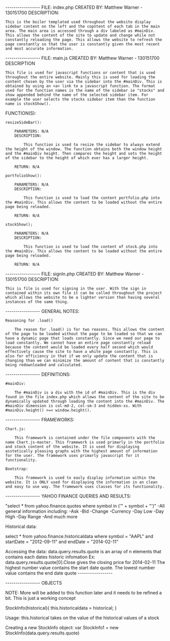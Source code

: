 *-----------------*
FILE: index.php
CREATED BY: Matthew Warner - 130151700
DESCRIPTION:
	
	This is the boiler templated used throughout the website display sidebar content on the left and the copntent of each tab in the main area. The main area is accessed through a div labeled as #mainDiv. This allows the content of the site to update and change while not constantly reloading the page. This allows the website to refresh the page constantly so that the user is constantly given the most recent and most accurate information.

*-----------------*
FILE: main.js
CREATED BY: Matthew Warner - 130151700
DESCRIPTION

	This file is used for javascript functions or content that is used throughout the entire website. Mainly this is used for loading the content chosen by the user via the sidebar into the #mainDiv. This is obtained by using an <a> link to a javascript function. The format used for the function names is the name of the sidebar ie "stocks" and show appended behind the name of the selected sidebar item. For example the user selects the stocks sidebar item than the function name is stockShow().

FUNCTION(S):

	resizeSideBar():

		PARAMETERS: N/A
		DESCRIPTION:

			This function is used to resize the sidebar to always extend the height of the window. The function obtains both the window height and the #mainDiv height. Then compares the height and sets the height of the sidebar to the height of which ever has a larger height.

		RETURN: N/A

	portfolioShow():

		PARAMETERS: N/A
		DESCRIPTION:

			This function is used to load the content portfolio.php into the #mainDiv. This allows the content to be loaded without the entire page being reloaded.

		RETURN: N/A

	stockShow();

		PARAMETERS: N/A
		DESCRIPTION:

			This function is used to load the content of stock.php into the #mainDiv. This allows the content to be loaded without the entire page being reloaded.

		RETURN: N/A

*-----------------*
FILE: signIn.php
CREATED BY: Matthew Warner - 130151700
DESCRIPTION:
	
	This is file is used for signing in the user. With the sign in contained within its own file it can be called throughout the project which allows the website to be a lighter version than having several instances of the same thing.

*-----------------*
GENERAL NOTES:

	Reasoning for .load()

		The reason for .load() is for two reasons. This allows the content of the page to be loaded without the page to be loaded so that we can have a dynamic page that loads constantly. Since we need our page to load constantly. We cannot have an entire page constantly reload because the content would be loaded every half second which would effectively cause the site to have a white page constantly. This is also for efficiency in that if we only update the content that is changing than we can minimize the amount of content that is constantly being redownloaded and calculated.

*-----------------*
DEFINITIONS:

	#mainDiv:

		The #mainDiv is a div with the id of #mainDiv. This is the div found in the file index.php which allows the content of the site to be dynamically updated through loading the content into the #mainDiv. The #mainDiv dimension is col-md-2, col-sm-3 and hidden-xs. With #mainDiv.height() >=< window.height().

*-----------------*
FRAMEWORKS:

	Chart.js:

		This framework is contained under the file components with the name Chart.js-master. This framework is used primarly in the portfolio and stock content of the website. It is used for displaying asstetically pleasing graphs with the highest amount of information for the user. The framework uses primarly javascript for it functionality.

	Bootstrap:

		This framework is used to easly display information within the website. It is ONLY used for displaying the information in an clean and easy to use way. The framework uses classes for its functionality. 
		

*-----------------*
YAHOO FINANCE QUERIES AND RESULTS:

"select * from yahoo.finance.quotes where symbol in ('" + symbol + "')"
	-All general information including:
	-Ask
	-Bid
	-Change
	-Currency
	-Day Low
	-Day High
	-Day Range
	-And much more

Historical data:

select * from   yahoo.finance.historicaldata
         where  symbol    = "AAPL"
         and    startDate = "2012-09-11"
         and    endDate   = "2014-02-11"
         
Accessing the data: data.query.results.quote is an array of n elements that contains each dates historic infomation
Ex: data.query.results.quote[0].Close gives the closing price for 2014-02-11
The highest number value contains the start date quote. The lowest number value contains the end date quote
*-----------------*

*-----------------*
OBJECTS

NOTE: More will be added to this function later and it needs to be refined a bit. This is just a working concept

StockInfo(historical){
this.historicaldata = historical;
}

Usage: this.historical takes on the value of the historical values of a stock

Creating a new StockInfo object:
var StockInfo1 = new StockInfo(data.query.results.quote)
